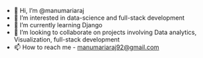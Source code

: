 - 👋 Hi, I’m @manumariaraj
- 👀 I’m interested in data-science and full-stack development
- 🌱 I’m currently learning Django
- 💞️ I’m looking to collaborate on projects involving Data analytics, Visualization, full-stack development
- 📫 How to reach me - manumariaraj92@gmail.com

<!---
manumariaraj/manumariaraj is a ✨ special ✨ repository because its `README.md` (this file) appears on your GitHub profile.
You can click the Preview link to take a look at your changes.
--->
